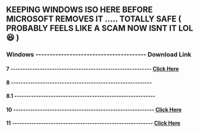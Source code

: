 ## KEEPING WINDOWS ISO HERE BEFORE MICROSOFT REMOVES IT ..... TOTALLY SAFE ( PROBABLY FEELS LIKE A SCAM NOW ISNT IT LOL 😆 )

### Windows  ---------------------------------------   Download Link

#### 7       ----------------------------------------------------------               [Click Here]()
#### 8       ----------------------------------------------------------  
#### 8.1     ----------------------------------------------------------  
#### 10      ----------------------------------------------------------               [Click Here](https://www.mediafire.com/file/lza2w6innc8i7d0/Windows+10+22h2+x64.iso/file)
#### 11      ----------------------------------------------------------               [Click Here](https://www.mediafire.com/file/v591mtvw0jjorsb/Win11_23H2_English_x64v2.iso/file)
